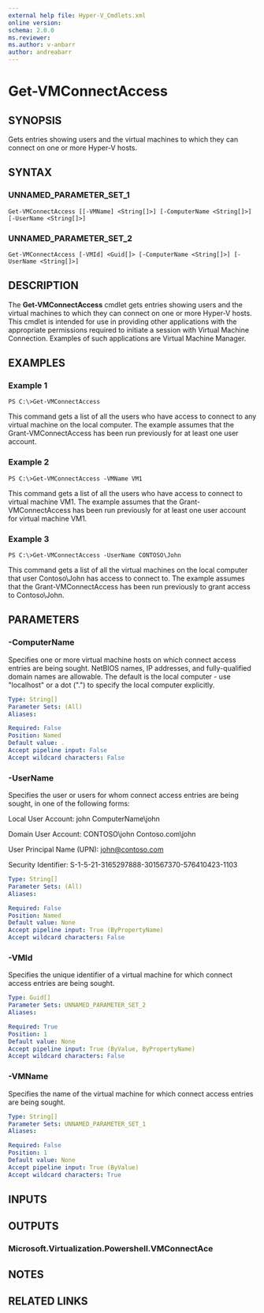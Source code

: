 ```yaml
---
external help file: Hyper-V_Cmdlets.xml
online version: 
schema: 2.0.0
ms.reviewer:
ms.author: v-anbarr
author: andreabarr
---
```


# Get-VMConnectAccess

## SYNOPSIS
Gets entries showing users and the virtual machines to which they can connect on one or more Hyper-V hosts.

## SYNTAX

### UNNAMED_PARAMETER_SET_1
```
Get-VMConnectAccess [[-VMName] <String[]>] [-ComputerName <String[]>] [-UserName <String[]>]
```

### UNNAMED_PARAMETER_SET_2
```
Get-VMConnectAccess [-VMId] <Guid[]> [-ComputerName <String[]>] [-UserName <String[]>]
```

## DESCRIPTION
The **Get-VMConnectAccess** cmdlet gets entries showing users and the virtual machines to which they can connect on one or more Hyper-V hosts.
This cmdlet is intended for use in providing other applications with the appropriate permissions required to initiate a session with Virtual Machine Connection.
Examples of such applications are Virtual Machine Manager.

## EXAMPLES

### Example 1
```
PS C:\>Get-VMConnectAccess
```

This command gets a list of all the users who have access to connect to any virtual machine on the local computer.
The example assumes that the Grant-VMConnectAccess has been run previously for at least one user account.

### Example 2
```
PS C:\>Get-VMConnectAccess -VMName VM1
```

This command gets a list of all the users who have access to connect to virtual machine VM1.
The example assumes that the Grant-VMConnectAccess has been run previously for at least one user account for virtual machine VM1.

### Example 3
```
PS C:\>Get-VMConnectAccess -UserName CONTOSO\John
```

This command gets a list of all the virtual machines on the local computer that user Contoso\John has access to connect to.
The example assumes that the Grant-VMConnectAccess has been run previously to grant access to Contoso\John.

## PARAMETERS

### -ComputerName
Specifies one or more virtual machine hosts on which connect access entries are being sought.
NetBIOS names, IP addresses, and fully-qualified domain names are allowable.
The default is the local computer - use "localhost" or a dot (".") to specify the local computer explicitly.

```yaml
Type: String[]
Parameter Sets: (All)
Aliases: 

Required: False
Position: Named
Default value: .
Accept pipeline input: False
Accept wildcard characters: False
```

### -UserName
Specifies the user or users for whom connect access entries are being sought, in one of the following forms:

Local User Account:
    john
    ComputerName\john

                         
Domain User Account:
    CONTOSO\john
    Contoso.com\john

                         
User Principal Name (UPN):
    john@contoso.com

                         
Security Identifier:
    S-1-5-21-3165297888-301567370-576410423-1103

```yaml
Type: String[]
Parameter Sets: (All)
Aliases: 

Required: False
Position: Named
Default value: None
Accept pipeline input: True (ByPropertyName)
Accept wildcard characters: False
```

### -VMId
Specifies the unique identifier of a virtual machine for which connect access entries are being sought.

```yaml
Type: Guid[]
Parameter Sets: UNNAMED_PARAMETER_SET_2
Aliases: 

Required: True
Position: 1
Default value: None
Accept pipeline input: True (ByValue, ByPropertyName)
Accept wildcard characters: False
```

### -VMName
Specifies the name of the virtual machine for which connect access entries are being sought.

```yaml
Type: String[]
Parameter Sets: UNNAMED_PARAMETER_SET_1
Aliases: 

Required: False
Position: 1
Default value: None
Accept pipeline input: True (ByValue)
Accept wildcard characters: True
```

## INPUTS

## OUTPUTS

### Microsoft.Virtualization.Powershell.VMConnectAce

## NOTES

## RELATED LINKS




